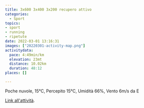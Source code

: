 ```yaml
---
title: 3x600 3x400 3x200 recupero attivo
categories: 
  - Sport
topics: 
- sport
- running
- ripetute
date: 2022-03-01 13:16:31
images: ["20220301-activity-map.png"]
activitydata:
  pace: 4:49min/km
  elevation: 23mt
  distance: 10.02km
  duration: 48:12
places: []

---
```


Poche nuvole, 15°C, Percepito 15°C, Umidità 66%, Vento 6m/s da E

<!--more-->

<!-- {{< figure src="20220301-activity-map.png" title="map" >}} -->

[Link all'attività](https://strava.com/activities/6755987051).
